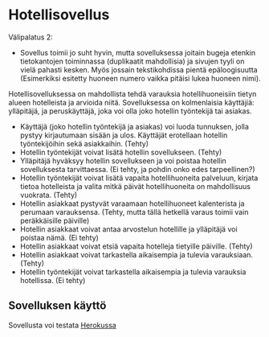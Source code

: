 # Hotellisovellus

Välipalatus 2:
- Sovellus toimii jo suht hyvin, mutta sovelluksessa joitain bugeja etenkin tietokantojen toiminnassa (duplikaatit mahdollisia) ja sivujen tyyli on vielä pahasti kesken. Myös jossain tekstikohdissa pientä epäloogisuutta (Esimerkiksi esitetty huoneen numero vaikka pitäisi lukea huoneen nimi). 

Hotellisovelluksessa on mahdollista tehdä varauksia hotellihuoneisiin tietyn alueen hotelleista ja arvioida niitä. Sovelluksessa on kolmenlaisia käyttäjiä: ylläpitäjä, ja peruskäyttäjä, joka voi olla joko hotellin työntekijä tai asiakas.

- Käyttäjä (joko hotellin työntekijä ja asiakas) voi luoda tunnuksen, jolla pystyy kirjautumaan sisään ja ulos. Käyttäjät erotellaan hotellin työntekijöihin sekä asiakkaihin. (Tehty)
- Hotellin työntekijät voivat lisätä hotellin sovellukseen. (Tehty)
- Ylläpitäjä hyväksyy hotellin sovellukseen ja voi poistaa hotellin sovelluksesta tarvittaessa. (Ei tehty, ja pohdin onko edes tarpeellinen?)
- Hotellin työntekijät voivat lisätä vapaita hotellihuoneita palveluun, kirjata tietoa hotelleista ja valita mitkä päivät hotellihuoneita on mahdollisuus vuokrata. (Tehty)
- Hotellin asiakkaat pystyvät varaamaan hotellihuoneet kalenterista ja perumaan varauksensa. (Tehty, mutta tällä hetkellä varaus toimii vain peräkkäisille päiville)
- Hotellin asiakkaat voivat antaa arvostelun hotellille ja ylläpitäjä voi poistaa nämä. (Ei tehty)
- Hotellin asiakkaat voivat etsiä vapaita hotelleja tietyille päiville. (Tehty)
- Hotellin asiakkaat voivat tarkastella aikaisempia ja tulevia varauksiaan.(Tehty)
- Hotellin työntekijät voivat tarkastella aikaisempia ja tulevia varauksia hotellissa. (Ei tehty)

## Sovelluksen käyttö
Sovellusta voi testata [Herokussa](https://tsoha-hotels.herokuapp.com/)
